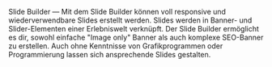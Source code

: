 Slide Builder — Mit dem Slide Builder können voll responsive und wiederverwendbare Slides erstellt werden. Slides werden in Banner- und Slider-Elementen einer Erlebniswelt verknüpft. Der Slide Builder ermöglicht es dir, sowohl einfache "Image only" Banner als auch komplexe SEO-Banner zu erstellen. Auch ohne Kenntnisse von Grafikprogrammen oder Programmierung lassen sich ansprechende Slides gestalten.
